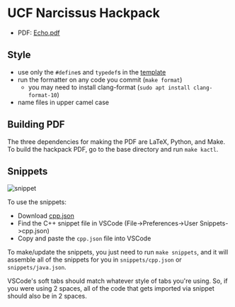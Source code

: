 # UCF Narcissus Hackpack

- PDF: [Echo.pdf](https://github.com/UCF-Narcissus/HackPack/releases/download/v1.0/Echo.pdf)

## Style
- use only the `#define`s and `typedef`s in the [template](https://github.com/ucf-programming-team/hackpack-cpp/blob/master/content/contest/template.cpp)
- run the formatter on any code you commit (`make format`)
    - you may need to install clang-format (`sudo apt install clang-format-10`)
- name files in upper camel case

## Building PDF
The three dependencies for making the PDF are LaTeX, Python, and Make.
To build the hackpack PDF, go to the base directory and run `make kactl`.

## Snippets
![snippet](https://user-images.githubusercontent.com/30928035/93427043-1f731600-f88b-11ea-8b77-64aa6537b70e.gif)

To use the snippets:
- Download [cpp.json](https://github.com/ucf-programming-team/hackpack-cpp/releases/download/latest/cpp.json)
- Find the C++ snippet file in VSCode (File->Preferences->User Snippets->cpp.json) 
- Copy and paste the `cpp.json` file into VSCode

To make/update the snippets, you just need to run `make snippets`, 
and it will assemble all of the snippets for you in `snippets/cpp.json` or `snippets/java.json`.

VSCode's soft tabs should match whatever style of tabs you're using. So, if you were using 2 spaces, all of the code that gets imported via snippet should also be in 2 spaces.
